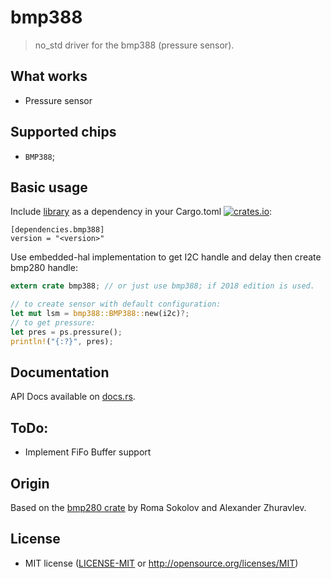 # bmp388

> no_std driver for the bmp388 (pressure sensor).

## What works

- Pressure sensor

## Supported chips

* `BMP388`;


## Basic usage

Include [library](https://crates.io/crates/bmp280) as a dependency in your Cargo.toml
[![crates.io](http://meritbadge.herokuapp.com/bmp388)](https://crates.io/crates/bmp388):

```
[dependencies.bmp388]
version = "<version>"
```

Use embedded-hal implementation to get I2C handle and delay then create bmp280 handle:

```rust
extern crate bmp388; // or just use bmp388; if 2018 edition is used.

// to create sensor with default configuration:
let mut lsm = bmp388::BMP388::new(i2c)?;
// to get pressure:
let pres = ps.pressure();
println!("{:?}", pres);
```

## Documentation

API Docs available on [docs.rs](https://docs.rs/bmp388).

## ToDo:

* Implement FiFo Buffer support

## Origin

Based on the [bmp280 crate](https://github.com/copterust/bmp280) by Roma Sokolov and Alexander Zhuravlev.

## License

- MIT license ([LICENSE-MIT](LICENSE-MIT) or http://opensource.org/licenses/MIT)
